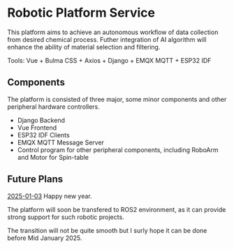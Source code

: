 # Robotic Platform Service

This platform aims to achieve an autonomous workflow of data collection from desired chemical process. Futher integration of AI algorithm will enhance the ability of material selection and filtering.

Tools: Vue + Bulma CSS + Axios + Django + EMQX MQTT + ESP32 IDF

## Components

The platform is consisted of three major, some minor components and other peripheral hardware controllers.

- Django Backend
- Vue Frontend
- ESP32 IDF Clients
- EMQX MQTT Message Server
- Control program for other peripheral components, including RoboArm and Motor for Spin-table

## Future Plans

<u>2025-01-03</u>
Happy new year.

The platform will soon be transfered to ROS2 environment, as it can provide strong support for such robotic projects. 

The transition will not be quite smooth but I surly hope it can be done before Mid January 2025.

